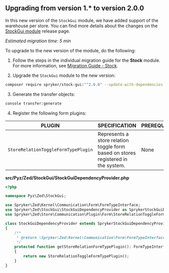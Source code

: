 

## Upgrading from version 1.* to version 2.0.0

In this new version of the `StockGui` module, we have added support of the warehouse per store. You can find more details about the changes on the [StockGui module](https://github.com/spryker/stock-gui/releases) release page.

*Estimated migration time: 5 min*

To upgrade to the new version of the module, do the following:

1. Follow the steps in the individual migration guide for the **Stock** module. For more information, see [Migration Guide - Stock](/docs/scos/dev/module-migration-guides/migration-guide-stock.html#upgrading-from-version-7-to-version-800).

2. Upgrade the `StockGui` module to the new version:

```bash
composer require spryker/stock-gui:"^2.0.0" --update-with-dependencies
```

3. Generate the transfer objects:

```bash
console transfer:generate
```

4. Register the following form plugins:

| PLUGIN | SPECIFICATION | PREREQUISITES | NAMESPACE |
| --- | --- | --- | --- |
| `StoreRelationToggleFormTypePlugin` | Represents a store relation toggle form based on stores registered in the system. | None | `Spryker\Zed\Store\Communication\Plugin\Form` |

**src/Pyz/Zed/StockGui/StockGuiDependencyProvider.php**

```php
<?php

namespace Pyz\Zed\StockGui;

use Spryker\Zed\Kernel\Communication\Form\FormTypeInterface;
use Spryker\Zed\StockGui\StockGuiDependencyProvider as SprykerStockGuiDependencyProvider;
use Spryker\Zed\Store\Communication\Plugin\Form\StoreRelationToggleFormTypePlugin;

class StockGuiDependencyProvider extends SprykerStockGuiDependencyProvider
{
    /**
     * @return \Spryker\Zed\Kernel\Communication\Form\FormTypeInterface
     */
    protected function getStoreRelationFormTypePlugin(): FormTypeInterface
    {
        return new StoreRelationToggleFormTypePlugin();
    }
}
```
